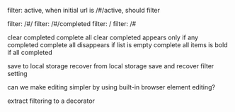 
filter: active, when initial url is /#/active, should filter

filter: /#/
filter: /#/completed
filter: /
filter: /#

clear completed
complete all
clear completed appears only if any completed
complete all disappears if list is empty
complete all items is bold if all completed

save to local storage
recover from local storage
save and recover filter setting

can we make editing simpler by using built-in browser element editing?

extract filtering to a decorator
